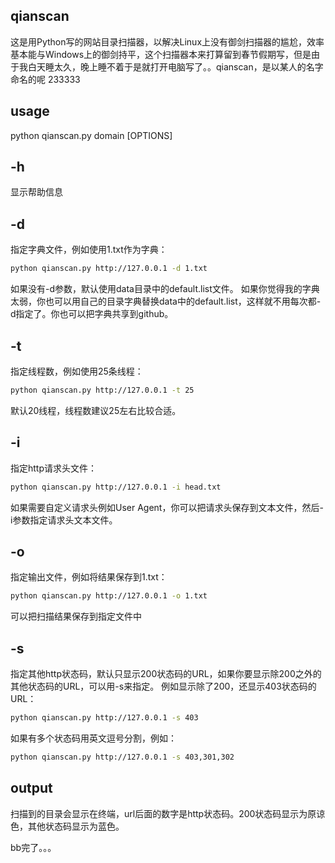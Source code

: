 ## qianscan
  这是用Python写的网站目录扫描器，以解决Linux上没有御剑扫描器的尴尬，效率基本能与Windows上的御剑持平，这个扫描器本来打算留到春节假期写，但是由于我白天睡太久，晚上睡不着于是就打开电脑写了。。qianscan，是以某人的名字命名的呢 233333

## usage
  python qianscan.py domain [OPTIONS]
  
## -h
  显示帮助信息
  
## -d
  指定字典文件，例如使用1.txt作为字典：
  ```Bash
  python qianscan.py http://127.0.0.1 -d 1.txt
  ```
  如果没有-d参数，默认使用data目录中的default.list文件。
  如果你觉得我的字典太弱，你也可以用自己的目录字典替换data中的default.list，这样就不用每次都-d指定了。你也可以把字典共享到github。
  
## -t
  指定线程数，例如使用25条线程：
  ```Bash
  python qianscan.py http://127.0.0.1 -t 25
  ```
  默认20线程，线程数建议25左右比较合适。
  
## -i
  指定http请求头文件：
  ```Bash
  python qianscan.py http://127.0.0.1 -i head.txt
  ```
  如果需要自定义请求头例如User Agent，你可以把请求头保存到文本文件，然后-i参数指定请求头文本文件。
  
## -o
  指定输出文件，例如将结果保存到1.txt：
  ```Bash
  python qianscan.py http://127.0.0.1 -o 1.txt
  ```
  可以把扫描结果保存到指定文件中
  
## -s
  指定其他http状态码，默认只显示200状态码的URL，如果你要显示除200之外的其他状态码的URL，可以用-s来指定。
  例如显示除了200，还显示403状态码的URL：
  ```Bash
  python qianscan.py http://127.0.0.1 -s 403
  ```
  如果有多个状态码用英文逗号分割，例如：
  ```Bash
  python qianscan.py http://127.0.0.1 -s 403,301,302
  ```
  
## output
  扫描到的目录会显示在终端，url后面的数字是http状态码。200状态码显示为原谅色，其他状态码显示为蓝色。
    
 bb完了。。。
